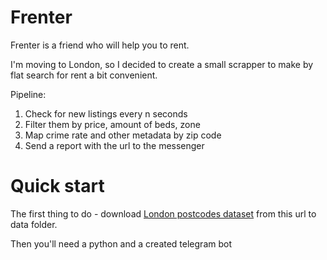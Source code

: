 # Frenter

Frenter is a friend who will help you to rent. 

I'm moving to London, so I decided to create a small scrapper to make by flat search for rent a bit convenient. 

Pipeline: 
1. Check for new listings every n seconds
2. Filter them by price, amount of beds, zone
3. Map crime rate and other metadata  by zip code
4. Send a report with the url to the messenger

# Quick start

The first thing to do - download [London postcodes dataset](https://data.london.gov.uk/download/postcode-directory-for-london/62b22f3f-25c5-4dd0-a9eb-06e2d8681ef1/london_postcodes-ons-postcodes-directory-feb22.csv) 
from this url to data folder.

Then you'll need a python and a created telegram bot

